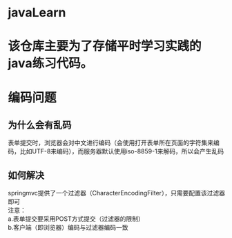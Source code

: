 # javaLearn
# 该仓库主要为了存储平时学习实践的java练习代码。

# 编码问题
##  为什么会有乱码
表单提交时，浏览器会对中文进行编码（会使用打开表单所在页面的字符集来编码，比如UTF-8来编码），而服务器默认使用iso-8859-1来解码，所以会产生乱码<br/>
##  如何解决
springmvc提供了一个过滤器（CharacterEncodingFilter），只需要配置该过滤器即可<br/>
注意： <br/>
a.表单提交要采用POST方式提交（过滤器的限制） <br/>
b.客户端（即浏览器）编码与过滤器编码一致 <br/>
